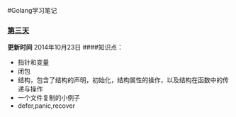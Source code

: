 #Golang学习笔记
### [第三天](https://github.com/Golangcoder/golangNote/tree/master/3rd)
**更新时间** 2014年10月23日
####知识点：
- 指针和变量
- 闭包
- 结构，包含了结构的声明，初始化，结构属性的操作，以及结构在函数中的传递与操作
- 一个文件复制的小例子
- defer,panic,recover
  
